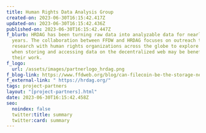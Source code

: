 ```yaml
---
title: Human Rights Data Analysis Group
created-on: 2023-06-30T16:15:42.417Z
updated-on: 2023-06-30T16:15:42.436Z
published-on: 2023-06-30T16:15:42.447Z
f_blurb: HRDAG has been turning raw data into analyzable data for nearly 30
  years. The collaboration between FFDW and HRDAG focuses on outreach to and
  research with human rights organizations across the globe to explore how and
  when storing and accessing data on the decentralized web may be beneficial to
  their work.
f_logo:
  url: /assets/images/partnerlogo_hrdag.png
f_blog-link: https://www.ffdweb.org/blog/can-filecoin-be-the-storage-network-for-human-rights-data/
f_external-link: " https://hrdag.org/"
tags: project-partners
layout: "[project-partners].html"
date: 2023-06-30T16:15:42.458Z
seo:
  noindex: false
  twitter:title: summary
  twitter:card: summary
---
```

